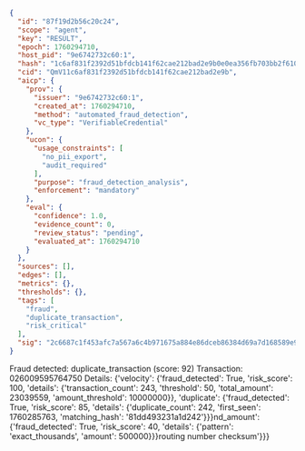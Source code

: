 ```json
{
  "id": "87f19d2b56c20c24",
  "scope": "agent",
  "key": "RESULT",
  "epoch": 1760294710,
  "host_pid": "9e6742732c60:1",
  "hash": "1c6af831f2392d51bfdcb141f62cae212bad2e9b0e0ea356fb703bb2f610bb70",
  "cid": "QmV11c6af831f2392d51bfdcb141f62cae212bad2e9b",
  "aicp": {
    "prov": {
      "issuer": "9e6742732c60:1",
      "created_at": 1760294710,
      "method": "automated_fraud_detection",
      "vc_type": "VerifiableCredential"
    },
    "ucon": {
      "usage_constraints": [
        "no_pii_export",
        "audit_required"
      ],
      "purpose": "fraud_detection_analysis",
      "enforcement": "mandatory"
    },
    "eval": {
      "confidence": 1.0,
      "evidence_count": 0,
      "review_status": "pending",
      "evaluated_at": 1760294710
    }
  },
  "sources": [],
  "edges": [],
  "metrics": {},
  "thresholds": {},
  "tags": [
    "fraud",
    "duplicate_transaction",
    "risk_critical"
  ],
  "sig": "2c6687c1f453afc7a567a6c4b971675a884e86dceb86384d69a7d168589e9cf2"
}
```

Fraud detected: duplicate_transaction (score: 92)
Transaction: 026009595764750
Details: {'velocity': {'fraud_detected': True, 'risk_score': 100, 'details': {'transaction_count': 243, 'threshold': 50, 'total_amount': 23039559, 'amount_threshold': 10000000}}, 'duplicate': {'fraud_detected': True, 'risk_score': 85, 'details': {'duplicate_count': 242, 'first_seen': 1760285763, 'matching_hash': '81dd493231a1d242'}}}nd_amount': {'fraud_detected': True, 'risk_score': 40, 'details': {'pattern': 'exact_thousands', 'amount': 500000}}}routing number checksum'}}}